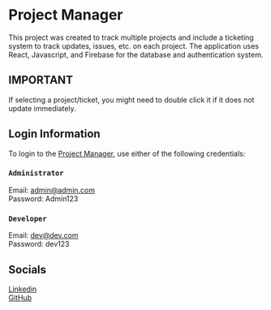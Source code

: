 # Project Manager

This project was created to track multiple projects and include a ticketing system to track updates, issues, etc. on each project. The application uses React, Javascript, and Firebase for the database and authentication system.

## IMPORTANT
If selecting a project/ticket, you might need to double click it if it does not update immediately.

## Login Information

To login to the [Project Manager](https://tmsullivan7750.github.io/ProjectManager/), use either of the following credentials:

### `Administrator`

Email: admin@admin.com <br />
Password: Admin123

### `Developer`

Email: dev@dev.com <br />
Password: dev123

## Socials
<a href="https://www.linkedin.com/in/thomassullivan97/" target="_blank">Linkedin</a> <br />
<a href="https://github.com/tmsullivan7750" target="_blank">GitHub</a>
